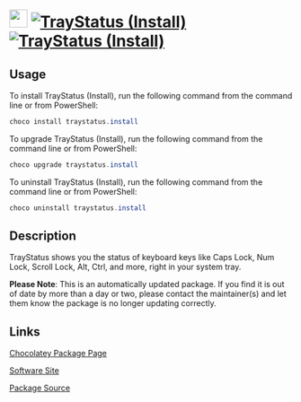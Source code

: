 ﻿# <img src="https://rawcdn.githack.com/virtualex-itv/chocolatey-packages/30ad93c0ae8f036a00bfbdffbd16b8aa2ddd9c49/icons/traystatus.png" width="32" height="32"/> [![TrayStatus (Install)](https://img.shields.io/chocolatey/v/traystatus.install.svg?label=TrayStatus+(Install))](https://chocolatey.org/packages/traystatus.install) [![TrayStatus (Install)](https://img.shields.io/chocolatey/dt/traystatus.install.svg)](https://chocolatey.org/packages/traystatus.install)

## Usage

To install TrayStatus (Install), run the following command from the command line or from PowerShell:

```powershell
choco install traystatus.install
```

To upgrade TrayStatus (Install), run the following command from the command line or from PowerShell:

```powershell
choco upgrade traystatus.install
```

To uninstall TrayStatus (Install), run the following command from the command line or from PowerShell:

```powershell
choco uninstall traystatus.install
```

## Description

TrayStatus shows you the status of keyboard keys like Caps Lock, Num Lock, Scroll Lock, Alt, Ctrl, and more, right in your system tray.

**Please Note**: This is an automatically updated package. If you find it is
out of date by more than a day or two, please contact the maintainer(s) and
let them know the package is no longer updating correctly.

## Links

[Chocolatey Package Page](https://chocolatey.org/packages/traystatus.install)

[Software Site](https://www.binaryfortress.com/TrayStatus/)

[Package Source](https://github.com/virtualex-itv/chocolatey-packages/tree/master/automatic/traystatus.install)
